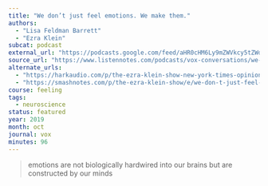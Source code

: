 ```yaml
---
title: "We don’t just feel emotions. We make them."
authors:
  - "Lisa Feldman Barrett"
  - "Ezra Klein"
subcat: podcast
external_url: "https://podcasts.google.com/feed/aHR0cHM6Ly9mZWVkcy5tZWdhcGhvbmUuZm0vdGhlZXpyYWtsZWluc2hvdw/episode/Y2ZiMjMxZWUtZmE3My0xMWU4LTkyN2EtZDdlZTE1ZjcwZTc0?ep=14"
source_url: "https://www.listennotes.com/podcasts/vox-conversations/we-dont-just-feel-emotions-bEp9Jj8_Gfg/"
alternate_urls:
  - "https://harkaudio.com/p/the-ezra-klein-show-new-york-times-opinion/we-dont-just-feel-emotions-we-make-them-vox"
  - "https://smashnotes.com/p/the-ezra-klein-show/e/we-don-t-just-feel-emotions-we-make-them"
course: feeling
tags:
  - neuroscience
status: featured
year: 2019
month: oct
journal: vox
minutes: 96
---
```


> emotions are not biologically hardwired into our brains but are constructed by our minds

